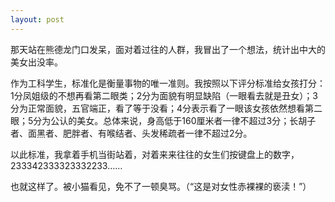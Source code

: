 ```yaml
---
layout: post
---
```

那天站在熊德龙门口发呆，面对着过往的人群，我冒出了一个想法，统计出中大的美女出没率。

作为工科学生，标准化是衡量事物的唯一准则。我按照以下评分标准给女孩打分：1分凤姐级的不想再看第二眼类；2分为面貌有明显缺陷（一眼看去就是丑女）；3分为正常面貌，五官端正，看了等于没看；4分表示看了一眼该女孩依然想看第二眼；5分为公认的美女。总体来说，身高低于160厘米者一律不超过3分；长胡子者、面黑者、肥胖者、有喉结者、头发稀疏者一律不超过2分。

以此标准，我拿着手机当街站着，对着来来往往的女生们按键盘上的数字，233342333323332233……

也就这样了。被小猫看见，免不了一顿臭骂。（“这是对女性赤裸裸的亵渎！”）